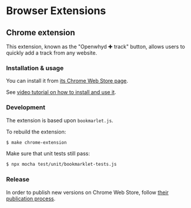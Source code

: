 # Browser Extensions

## Chrome extension

This extension, known as the "Openwhyd ✚ track" button, allows users to quickly add a track from any website.

### Installation & usage

You can install it from [its Chrome Web Store page](https://chromewebstore.google.com/detail/openwhyd-%E2%9C%9A-track/foohaghobcolamikniehcnnijdjehfjk).

See [video tutorial on how to install and use it](https://youtu.be/aZT8VlTV1YY?si=5FCf1LP4OXZvWhX6&t=321).

### Development

The extension is based upon `bookmarlet.js`.

To rebuild the extension:

```sh
$ make chrome-extension
```

Make sure that unit tests still pass:

```sh
$ npx mocha test/unit/bookmarklet-tests.js
```

### Release

In order to publish new versions on Chrome Web Store, follow [their publication process](https://developer.chrome.com/docs/webstore/publish).
